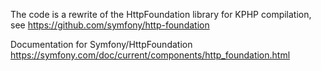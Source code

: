 The code is a rewrite of the HttpFoundation library for KPHP compilation, see https://github.com/symfony/http-foundation

Documentation for Symfony/HttpFoundation https://symfony.com/doc/current/components/http_foundation.html